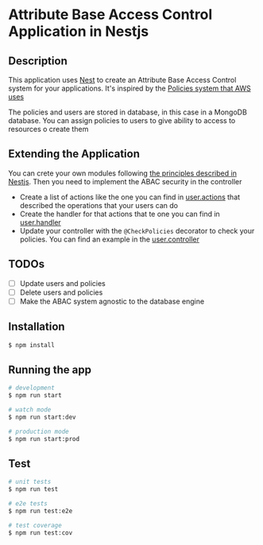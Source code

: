 # Attribute Base Access Control Application in Nestjs

## Description

This application uses [Nest](https://github.com/nestjs/nest) to create an Attribute Base Access Control system for your applications. It's inspired by the [Policies system that AWS uses](https://docs.aws.amazon.com/IAM/latest/UserGuide/access_controlling.html)

The policies and users are stored in database, in this case in a MongoDB database. You can assign policies to users to give ability to access to resources o create them

## Extending the Application

You can crete your own modules following [the principles described in Nestjs](https://docs.nestjs.com/modules). Then you need to implement the ABAC security in the controller

- Create a list of actions like the one you can find in [user.actions](src/auth/actions/user.actions.ts) that described the operations that your users can do
- Create the handler for that actions that te one you can find in [user.handler](src/auth/handlers/user.handler.ts)
- Update your controller with the `@CheckPolicies` decorator to check your policies. You can find an example in the [user.controller](src/auth/controllers/user.controller.ts)

## TODOs

- [ ] Update users and policies
- [ ] Delete users and policies
- [ ] Make the ABAC system agnostic to the database engine

## Installation

```bash
$ npm install
```

## Running the app

```bash
# development
$ npm run start

# watch mode
$ npm run start:dev

# production mode
$ npm run start:prod
```

## Test

```bash
# unit tests
$ npm run test

# e2e tests
$ npm run test:e2e

# test coverage
$ npm run test:cov
```
